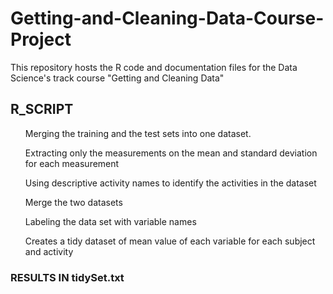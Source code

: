 # Getting-and-Cleaning-Data-Course-Project

This repository hosts the R code and documentation files for the Data Science's track course "Getting and Cleaning Data"

<h2> R_SCRIPT </H2>

<ul>Merging the training and the test sets into one dataset.</ul>
<ul>Extracting only the measurements on the mean and standard deviation for each measurement</ul>
<ul>Using descriptive activity names to identify the activities in the dataset</ul>
<ul>Merge the two datasets</ul>
<ul>Labeling the data set with variable names</ul>
<ul>Creates a tidy dataset of mean value of each variable for each subject and activity</ul>

<h3> RESULTS IN tidySet.txt </h3>

